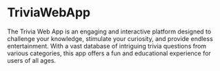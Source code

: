 # TriviaWebApp
The Trivia Web App is an engaging and interactive platform designed to challenge your knowledge, stimulate your curiosity, and provide endless entertainment. With a vast database of intriguing trivia questions from various categories, this app offers a fun and educational experience for users of all ages.
